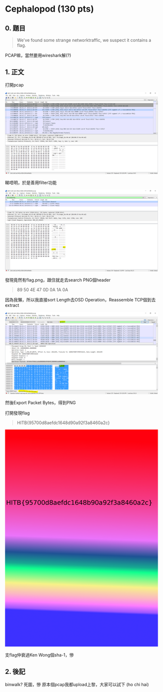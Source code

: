 # Cephalopod (130 pts)

## 0. 題目
>We've found some strange networktraffic, we suspect it contains a flag.


PCAP嘛，當然要用wireshark解(?)


## 1. 正文

打開pcap

![](pic/01.PNG)

睇唔明，於是善用filter功能

![](pic/02.PNG)

發現竟然有flag.png，跟住就走去search PNG個header
>89 50 4E 47 0D 0A 1A 0A

因為我懶，所以我直接sort Length去OSD Operation，Reassemble TCP個到去extract

![](pic/03.PNG)

然後Export Packet Bytes，得到PNG

打開發現flag
> HITB{95700d8aefdc1648d90a92f3a8460a2c}

![](pic/flag.PNG)

支flag仲衰過Ken Wong個sha-1，慘


## 2. 後記

binwalk?
死圖，慘
原本個pcap我都upload上黎，大家可以試下
(ho chi hai)



